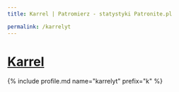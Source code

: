```yaml
---
title: Karrel | Patromierz - statystyki Patronite.pl

permalink: /karrelyt
---
```


# [Karrel](https://patronite.pl/karrelyt)

{% include profile.md name="karrelyt" prefix="k" %}
